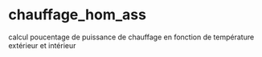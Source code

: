 # chauffage_hom_ass
calcul poucentage de puissance de chauffage en fonction de température extérieur et intérieur
